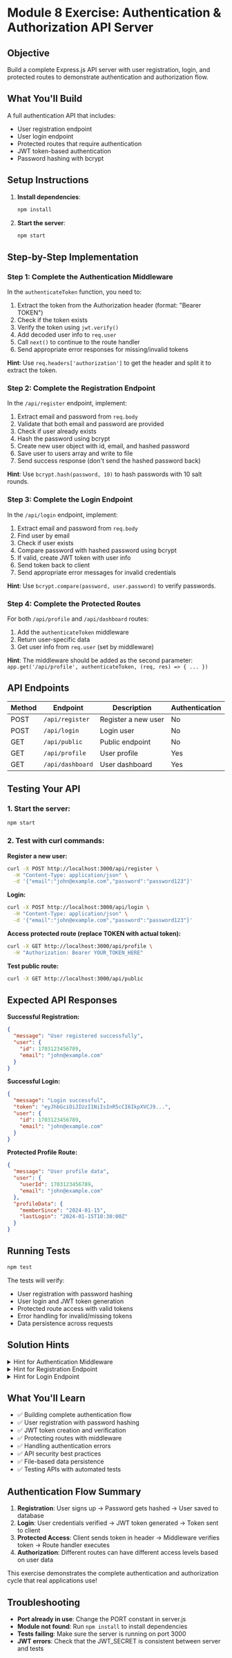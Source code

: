 # Module 8 Exercise: Authentication & Authorization API Server

## Objective
Build a complete Express.js API server with user registration, login, and protected routes to demonstrate authentication and authorization flow.

## What You'll Build
A full authentication API that includes:
- User registration endpoint
- User login endpoint  
- Protected routes that require authentication
- JWT token-based authentication
- Password hashing with bcrypt

## Setup Instructions

1. **Install dependencies**:
   ```bash
   npm install
   ```

2. **Start the server**:
   ```bash
   npm start
   ```

## Step-by-Step Implementation

### Step 1: Complete the Authentication Middleware

In the `authenticateToken` function, you need to:

1. Extract the token from the Authorization header (format: "Bearer TOKEN")
2. Check if the token exists
3. Verify the token using `jwt.verify()`
4. Add decoded user info to `req.user`
5. Call `next()` to continue to the route handler
6. Send appropriate error responses for missing/invalid tokens

**Hint**: Use `req.headers['authorization']` to get the header and split it to extract the token.

### Step 2: Complete the Registration Endpoint

In the `/api/register` endpoint, implement:

1. Extract email and password from `req.body`
2. Validate that both email and password are provided
3. Check if user already exists
4. Hash the password using bcrypt
5. Create new user object with id, email, and hashed password
6. Save user to users array and write to file
7. Send success response (don't send the hashed password back)

**Hint**: Use `bcrypt.hash(password, 10)` to hash passwords with 10 salt rounds.

### Step 3: Complete the Login Endpoint

In the `/api/login` endpoint, implement:

1. Extract email and password from `req.body`
2. Find user by email
3. Check if user exists
4. Compare password with hashed password using bcrypt
5. If valid, create JWT token with user info
6. Send token back to client
7. Send appropriate error messages for invalid credentials

**Hint**: Use `bcrypt.compare(password, user.password)` to verify passwords.

### Step 4: Complete the Protected Routes

For both `/api/profile` and `/api/dashboard` routes:

1. Add the `authenticateToken` middleware
2. Return user-specific data
3. Get user info from `req.user` (set by middleware)

**Hint**: The middleware should be added as the second parameter: `app.get('/api/profile', authenticateToken, (req, res) => { ... })`

## API Endpoints

| Method | Endpoint | Description | Authentication |
|--------|----------|-------------|----------------|
| POST | `/api/register` | Register a new user | No |
| POST | `/api/login` | Login user | No |
| GET | `/api/public` | Public endpoint | No |
| GET | `/api/profile` | User profile | Yes |
| GET | `/api/dashboard` | User dashboard | Yes |

## Testing Your API

### 1. Start the server:
```bash
npm start
```

### 2. Test with curl commands:

**Register a new user:**
```bash
curl -X POST http://localhost:3000/api/register \
  -H "Content-Type: application/json" \
  -d '{"email":"john@example.com","password":"password123"}'
```

**Login:**
```bash
curl -X POST http://localhost:3000/api/login \
  -H "Content-Type: application/json" \
  -d '{"email":"john@example.com","password":"password123"}'
```

**Access protected route (replace TOKEN with actual token):**
```bash
curl -X GET http://localhost:3000/api/profile \
  -H "Authorization: Bearer YOUR_TOKEN_HERE"
```

**Test public route:**
```bash
curl -X GET http://localhost:3000/api/public
```

## Expected API Responses

**Successful Registration:**
```json
{
  "message": "User registered successfully",
  "user": {
    "id": 1703123456789,
    "email": "john@example.com"
  }
}
```

**Successful Login:**
```json
{
  "message": "Login successful",
  "token": "eyJhbGciOiJIUzI1NiIsInR5cCI6IkpXVCJ9...",
  "user": {
    "id": 1703123456789,
    "email": "john@example.com"
  }
}
```

**Protected Profile Route:**
```json
{
  "message": "User profile data",
  "user": {
    "userId": 1703123456789,
    "email": "john@example.com"
  },
  "profileData": {
    "memberSince": "2024-01-15",
    "lastLogin": "2024-01-15T10:30:00Z"
  }
}
```

## Running Tests

```bash
npm test
```

The tests will verify:
- User registration with password hashing
- User login and JWT token generation
- Protected route access with valid tokens
- Error handling for invalid/missing tokens
- Data persistence across requests

## Solution Hints

<details>
<summary>Hint for Authentication Middleware</summary>

```javascript
function authenticateToken(req, res, next) {
    const authHeader = req.headers['authorization'];
    const token = authHeader && authHeader.split(' ')[1];

    if (!token) {
        return res.status(401).json({ error: 'Access token required' });
    }

    try {
        const decoded = jwt.verify(token, JWT_SECRET);
        req.user = decoded;
        next();
    } catch (error) {
        return res.status(403).json({ error: 'Invalid token' });
    }
}
```
</details>

<details>
<summary>Hint for Registration Endpoint</summary>

```javascript
app.post('/api/register', async (req, res) => {
    const { email, password } = req.body;
    
    if (!email || !password) {
        return res.status(400).json({ error: 'Email and password required' });
    }
    
    const users = readUsers();
    
    if (users.find(u => u.email === email)) {
        return res.status(400).json({ error: 'User already exists' });
    }
    
    const hashedPassword = await bcrypt.hash(password, 10);
    // Continue with user creation...
});
```
</details>

<details>
<summary>Hint for Login Endpoint</summary>

```javascript
app.post('/api/login', async (req, res) => {
    const { email, password } = req.body;
    
    if (!email || !password) {
        return res.status(400).json({ error: 'Email and password required' });
    }
    
    const users = readUsers();
    const user = users.find(u => u.email === email);
    
    if (!user) {
        return res.status(401).json({ error: 'Invalid credentials' });
    }
    
    const isValidPassword = await bcrypt.compare(password, user.password);
    if (!isValidPassword) {
        return res.status(401).json({ error: 'Invalid credentials' });
    }
    
    // Create JWT token and send response...
});
```
</details>

## What You'll Learn

- ✅ Building complete authentication flow
- ✅ User registration with password hashing
- ✅ JWT token creation and verification
- ✅ Protecting routes with middleware
- ✅ Handling authentication errors
- ✅ API security best practices
- ✅ File-based data persistence
- ✅ Testing APIs with automated tests

## Authentication Flow Summary

1. **Registration**: User signs up → Password gets hashed → User saved to database
2. **Login**: User credentials verified → JWT token generated → Token sent to client  
3. **Protected Access**: Client sends token in header → Middleware verifies token → Route handler executes
4. **Authorization**: Different routes can have different access levels based on user data

This exercise demonstrates the complete authentication and authorization cycle that real applications use!

## Troubleshooting

- **Port already in use**: Change the PORT constant in server.js
- **Module not found**: Run `npm install` to install dependencies
- **Tests failing**: Make sure the server is running on port 3000
- **JWT errors**: Check that the JWT_SECRET is consistent between server and tests
